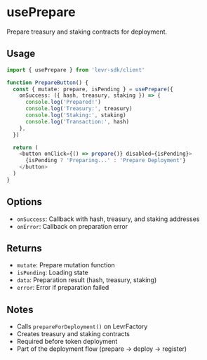 # usePrepare

Prepare treasury and staking contracts for deployment.

## Usage

```typescript
import { usePrepare } from 'levr-sdk/client'

function PrepareButton() {
  const { mutate: prepare, isPending } = usePrepare({
    onSuccess: ({ hash, treasury, staking }) => {
      console.log('Prepared!')
      console.log('Treasury:', treasury)
      console.log('Staking:', staking)
      console.log('Transaction:', hash)
    },
  })

  return (
    <button onClick={() => prepare()} disabled={isPending}>
      {isPending ? 'Preparing...' : 'Prepare Deployment'}
    </button>
  )
}
```

## Options

- `onSuccess`: Callback with hash, treasury, and staking addresses
- `onError`: Callback on preparation error

## Returns

- `mutate`: Prepare mutation function
- `isPending`: Loading state
- `data`: Preparation result (hash, treasury, staking)
- `error`: Error if preparation failed

## Notes

- Calls `prepareForDeployment()` on LevrFactory
- Creates treasury and staking contracts
- Required before token deployment
- Part of the deployment flow (prepare → deploy → register)

